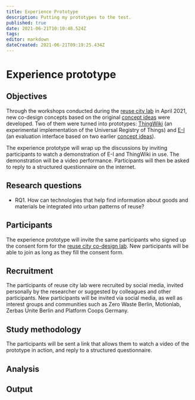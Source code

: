 ```yaml
---
title: Experience Prototype
description: Putting my prototypes to the test.
published: true
date: 2021-06-21T10:10:48.524Z
tags:
editor: markdown
dateCreated: 2021-06-21T09:19:25.434Z
---
```


# Experience prototype

## Objectives

Through the workshops conducted during the [reuse city lab](/opendott/studies/reuse-city-lab) in April 2021, new co-design concepts based on the original [concept ideas](/opendott/concept-ideas) were developed. Two of them were turned into prototypes: [ThingWiki](/opendott/prototypes/thingwiki) (an experimental implementation of the Universal Registry of Things) and [E-I](/opendott/prototypes/e-i) (an evaluation interface based on two earlier [concept ideas](/opendott/concept-ideas)).

The experience prototype will wrap up the discussions by inviting participants to watch a demonstration of E-I and ThingWiki in use. The demonstration will be a video performance. Participants will then be asked to reply to a structured questionnaire on the internet.

## Research questions

 - RQ1. How can technologies that help find information about goods and materials be integrated into urban patterns of reuse?

## Participants

The experience prototype will invite the same participants who signed up the consent form for the [reuse city co-design lab](/opendott/studies/reuse-city-lab). New participants will be able to join as long as they fill the consent form.

## Recruitment

The participants of reuse city lab were recruited by social media, invited personally by the researcher or suggested by colleagues and other participants. New participants will be invited via social media, as well as interest groups and communities such as Zero Waste Berlin, Motionlab, Zerbas Unite Berlin and Platform Coops Germany.

## Study methodology

The participants will be sent a link that allows them to watch a video of the prototype in action, and reply to a structured questionnaire.

## Analysis




## Output
